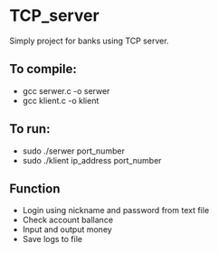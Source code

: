 # TCP_server

Simply project for banks using TCP server.

## To compile:
* gcc serwer.c -o serwer
* gcc klient.c -o klient

## To run:
* sudo ./serwer port_number
* sudo ./klient ip_address port_number

## Function
- Login using nickname and password from text file
- Check account ballance
- Input and output money
- Save logs to file
